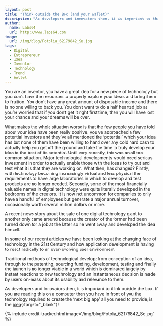 ```yaml
---
layout: post
title: "Think outside the Box (and your wallet)"
description: "As developers and innovators then, it is important to think outside the box"
author:
  name: Labs64
  url: http://www.labs64.com
image:
  url: /img/blog/Fotolia_62179842_Se.jpg
tags:
  - Digital
  - Entrepreneur
  - Idea
  - Inventor
  - Technology
  - Trend
  - Wallet
---
```


You are an inventor, you have a great idea for a new piece of technology but you don’t have the resources to properly explore your ideas and bring them to fruition. You don’t have any great amount of disposable income and there is no one willing to back you. You don’t want to do a half hearted job as you’re worried that if you don’t get it right first time, then you will have lost your chance and your dreams will be over.

What makes the whole situation worse is that the few people you have told about your idea have been really positive, you’ve approached a few potential investors and they’ve all mentioned the ‘potential’ which your idea has but none of them have been willing to hand over any cold hard cash to actually help you get off the ground and take the time to truly develop your idea to the best of its potential.
Until very recently, this was an all too common situation. Major technological developments would need serious investment in order to actually enable those with the ideas to try out and test what it is that they are working on. What then, has changed? Firstly, with technology becoming increasingly virtual and less physical the requirements to have large laboratories in which to develop and test products are no longer needed. Secondly, some of the most financially valuable names in digital technology were quite literally developed in the bedrooms of the creators. It is now not uncommon for companies to only have a handful of employees but generate a major annual turnover, occasionally worth several million dollars or more.

A recent news story about the sale of one digital technology giant to another only came around because the creator of the former had been turned down for a job at the latter so he went away and developed the idea himself.

In some of our recent [articles](/blog/2014/05/19/is-there-an-application-crash-looming/) we have been looking at the changing face of technology in the 21st Century and how application development is having to react radically to an ever-evolving user environment.

Traditional methods of technological develop; from conception of an idea, through to the patenting, sourcing funding, development, testing and finally the launch is no longer viable in a world which is dominated largely by instant reactions to new technology and an instantaneous decision is made by users on-mass about its usability and relevance to them.

As developers and innovators then, it is important to think outside the box. If you are reading this on a computer then you have in front of you the technology required to create the ‘next big app’ all you need to provide, is the [idea](http://io.labs64.com/maps-munich-sportive/){:target="_blank"}!

{% include credit-tracker.html image='/img/blog/Fotolia_62179842_Se.jpg' %}
